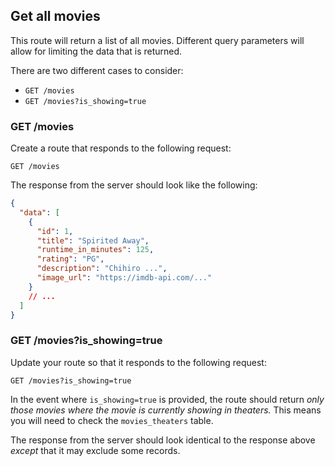 ## Get all movies

This route will return a list of all movies. Different query parameters will allow for limiting the data that is returned.

There are two different cases to consider:

- `GET /movies`
- `GET /movies?is_showing=true`

### GET /movies

Create a route that responds to the following request:

```
GET /movies
```

The response from the server should look like the following:

```json
{
  "data": [
    {
      "id": 1,
      "title": "Spirited Away",
      "runtime_in_minutes": 125,
      "rating": "PG",
      "description": "Chihiro ...",
      "image_url": "https://imdb-api.com/..."
    }
    // ...
  ]
}
```

### GET /movies?is_showing=true

<!-- this is a query parameter, look at module 30.5 -->

Update your route so that it responds to the following request:

```
GET /movies?is_showing=true
```

In the event where `is_showing=true` is provided, the route should return _only those movies where the movie is currently showing in theaters._ This means you will need to check the `movies_theaters` table.

The response from the server should look identical to the response above _except_ that it may exclude some records.
